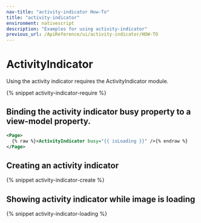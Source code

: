 ```yaml
---
nav-title: "activity-indicator How-To"
title: "activity-indicator"
environment: nativescript
description: "Examples for using activity-indicator"
previous_url: /ApiReference/ui/activity-indicator/HOW-TO
---
```


# ActivityIndicator

Using the activity indicator requires the ActivityIndicator module.

{% snippet activity-indicator-require %}

## Binding the activity indicator busy property to a view-model property.

``` XML
<Page>
  {% raw %}<ActivityIndicator busy="{{ isLoading }}" />{% endraw %}
</Page>
```

## Creating an activity indicator

{% snippet activity-indicator-create %}

## Showing activity indicator while image is loading

{% snippet activity-indicator-loading %}
